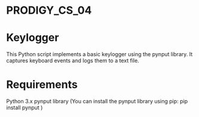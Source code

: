 # PRODIGY_CS_04
# Keylogger
This Python script implements a basic keylogger using the pynput library. It captures keyboard events and logs them to a text file.

# Requirements
Python 3.x
pynput library
(You can install the pynput library using pip:
pip install pynput )
